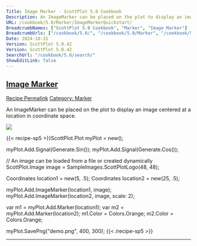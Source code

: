 ```yaml
---
Title: Image Marker - ScottPlot 5.0 Cookbook
Description: An ImageMarker can be placed on the plot to display an image centered at a location in coordinate space.
URL: /cookbook/5.0/Marker/ImageMarkerQuickstart/
BreadcrumbNames: ["ScottPlot 5.0 Cookbook", "Marker", "Image Marker"]
BreadcrumbUrls: ["/cookbook/5.0/", "/cookbook/5.0/Marker", "/cookbook/5.0/Marker/ImageMarkerQuickstart"]
Date: 2024-10-31
Version: ScottPlot 5.0.42
Version: ScottPlot 5.0.42
SearchUrl: "/cookbook/5.0/search/"
ShowEditLink: false
---
```



<h2 style='border-bottom: 0;'><a href='/cookbook/5.0/Marker/ImageMarkerQuickstart'>Image Marker</a></h2>

<div class="d-flex mb-2">
<a class="btn btn-sm btn-primary me-1" href="/cookbook/5.0/Marker/ImageMarkerQuickstart">Recipe Permalink</a>
<a class="btn btn-sm btn-success me-1" href="/cookbook/5.0/Marker">Category: Marker</a>
</div>

An ImageMarker can be placed on the plot to display an image centered at a location in coordinate space.

[![](/cookbook/5.0/images/ImageMarkerQuickstart.png?241031194635)](/cookbook/5.0/images/ImageMarkerQuickstart.png?241031194635)

{{< recipe-sp5 >}}ScottPlot.Plot myPlot = new();

myPlot.Add.Signal(Generate.Sin());
myPlot.Add.Signal(Generate.Cos());

// An image can be loaded from a file or created dynamically
ScottPlot.Image image = SampleImages.ScottPlotLogo(48, 48);

Coordinates location1 = new(5, .5);
Coordinates location2 = new(25, .5);

myPlot.Add.ImageMarker(location1, image);
myPlot.Add.ImageMarker(location2, image, scale: 2);

var m1 = myPlot.Add.Marker(location1);
var m2 = myPlot.Add.Marker(location2);
m1.Color = Colors.Orange;
m2.Color = Colors.Orange;

myPlot.SavePng("demo.png", 400, 300);
{{< /recipe-sp5 >}}

<hr class='my-5 invisible'>


